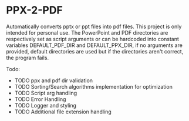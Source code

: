# PPX-2-PDF
Automatically converts pptx or ppt files into pdf files. This project is only intended for personal use. The PowerPoint and PDF directories are respectively set as script arguments or can be hardcoded into constant variables DEFAULT_PDF_DIR and DEFAULT_PPX_DIR, if no arguments are provided, default directories are used but if the directories aren't correct, the program fails.

Todo:
- TODO ppx and pdf dir validation
- TODO Sorting/Search algorithms implementation for optimization
- TODO Script arg handling
- TODO Error Handling
- TODO Logger and styling
- TODO Additional file extension handling
